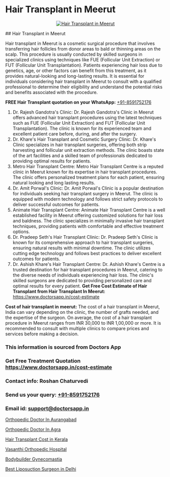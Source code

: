 # Hair Transplant in Meerut

<p align="center">
  <a href="https://doctorsapp.co.in/uploads/treatment_image/Finding%20the%20best%20hair%20clinic.jpg">
    <img src="https://doctorsapp.co.in/treatment/hair-transplant" alt="Hair Transplant in Meerut">
  </a>
</p>
## Hair Transplant in Meerut

Hair transplant in Meerut is a cosmetic surgical procedure that involves transferring hair follicles from donor areas to bald or thinning areas on the scalp. This procedure is usually conducted by skilled surgeons in specialized clinics using techniques like FUE (Follicular Unit Extraction) or FUT (Follicular Unit Transplantation). Patients experiencing hair loss due to genetics, age, or other factors can benefit from this treatment, as it provides natural-looking and long-lasting results. It is essential for individuals considering hair transplant in Meerut to consult with a qualified professional to determine their eligibility and understand the potential risks and benefits associated with the procedure.

**FREE Hair Transplant quotation on your WhatsApp:**  [+91-8591752176](https://api.whatsapp.com/send?phone=8591752176)

1) Dr. Rajesh Gandotra's Clinic: Dr. Rajesh Gandotra's Clinic in Meerut offers advanced hair transplant procedures using the latest techniques such as FUE (Follicular Unit Extraction) and FUT (Follicular Unit Transplantation). The clinic is known for its experienced team and excellent patient care before, during, and after the surgery.
2) Dr. Khare's Hair Transplant and Cosmetic Surgery Clinic: Dr. Khare's Clinic specializes in hair transplant surgeries, offering both strip harvesting and follicular unit extraction methods. The clinic boasts state of the art facilities and a skilled team of professionals dedicated to providing optimal results for patients.
3) Metro Hair Transplant Centre: Metro Hair Transplant Centre is a reputed clinic in Meerut known for its expertise in hair transplant procedures. The clinic offers personalized treatment plans for each patient, ensuring natural looking and long lasting results.
4) Dr. Amit Porwal's Clinic: Dr. Amit Porwal's Clinic is a popular destination for individuals seeking hair transplant surgery in Meerut. The clinic is equipped with modern technology and follows strict safety protocols to deliver successful outcomes for patients.
5) Animate Hair Transplant Centre: Animate Hair Transplant Centre is a well established facility in Meerut offering customized solutions for hair loss and baldness. The clinic specializes in minimally invasive hair transplant techniques, providing patients with comfortable and effective treatment options.
6) Dr. Pradeep Seth's Hair Transplant Clinic: Dr. Pradeep Seth's Clinic is known for its comprehensive approach to hair transplant surgeries, ensuring natural results with minimal downtime. The clinic utilizes cutting edge technology and follows best practices to deliver excellent outcomes for patients.
7) Dr. Ashish Khare's Hair Transplant Centre: Dr. Ashish Khare's Centre is a trusted destination for hair transplant procedures in Meerut, catering to the diverse needs of individuals experiencing hair loss. The clinic's skilled surgeons are dedicated to providing personalized care and optimal results for every patient.
**Get Free Cost Estimate of Hair Transplant from Hair Transplant In Meerut:** https://www.doctorsapp.in/cost-estimate

**Cost of hair transplant in meerut:**
The cost of a hair transplant in Meerut, India can vary depending on the clinic, the number of grafts needed, and the expertise of the surgeon. On average, the cost of a hair transplant procedure in Meerut ranges from INR 30,000 to INR 1,00,000 or more. It is recommended to consult with multiple clinics to compare prices and services before making a decision.

### This information is sourced from Doctors App 
### Get Free Treatment Quotation https://www.doctorsapp.in/cost-estimate
### Contact info: Roshan Chaturvedi 
### Send us your query: [+91-8591752176](https://api.whatsapp.com/send?phone=8591752176) 
### Email id: support@doctorsapp.in

[Orthopedic Doctor In Aurangabad](https://www.linkedin.com/pulse/orthopedic-doctor-aurangabad-doctorsapp-united-arab-emirates-ogzoe?trackingId=VKzsltkaQJKNkr0%2BA%2FEKnw%3D%3D&lipi=urn%3Ali%3Apage%3Ad_flagship3_company_admin%3BSXrbBuk4SwWZ8nIcZ2zSvw%3D%3D)

[Orthopedic Doctor In Agra](https://www.linkedin.com/pulse/orthopedic-doctor-agra-doctorsapp-chittagong-0xbwe?trackingId=9MYbn3rP%2BfhrM6l2yMeREA%3D%3D&lipi=urn%3Ali%3Apage%3Ad_flagship3_company_admin%3BUjs5mcUZR9ewYOKOFkpg2w%3D%3D)

[Hair Transplant Cost in Kerala](https://medium.com/@akashbhatt14/hair-transplant-cost-in-kerala-591879fbb554)

[Vasanthi Orthopedic Hospital](https://medium.com/@kushalrao10/vasanthi-orthopedic-hospital-504f032527e4)

[Bodybuilder Gynecomastia](https://doctors-apps.github.io/doctorsapp/bodybuilder-gynecomastia)

[Best Liposuction Surgeon in Delhi](https://doctors-apps.github.io/doctorsapp/best-liposuction-surgeon-in-delhi)


